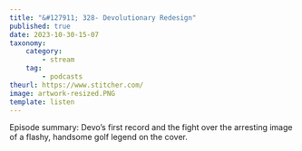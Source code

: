```yaml
---
title: "&#127911; 328- Devolutionary Redesign"
published: true
date: 2023-10-30-15-07
taxonomy:
    category:
        - stream
    tag:
        - podcasts
theurl: https://www.stitcher.com/
image: artwork-resized.PNG
template: listen
---
```


Episode summary: Devo&rsquo;s first record and the fight over the arresting image of a flashy, handsome golf legend on the cover.

